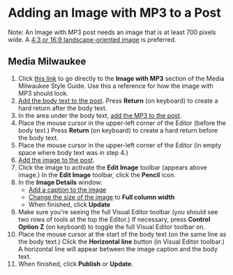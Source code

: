 # Adding an Image with MP3 to a Post

Note: An Image with MP3 post needs an image that is at least 700 pixels wide. A [4:3 or 16:9 landscape-oriented image](http://mediamilwaukee.com/style-guide) is preferred.

## Media Milwaukee

1. Click [this link](http://mediamilwaukee.com/style-guide#imagewithmp3) to go directly to the **Image with MP3** section of the Media Milwaukee Style Guide. Use this a reference for how the image with MP3 should look.
2. [Add the body text to the post](/working-with-text-and-links/working-with-content-in-the-visual-editor.md). Press **Return** \(on keyboard\) to create a hard return after the body text.
3. In the area under the body text, [add the MP3 to the post](/working-with-media/adding-an-mp3-to-a-post.md).
4. Place the mouse cursor in the upper-left corner of the Editor \(before the body text.\) Press **Return** \(on keyboard\) to create a hard return before the body text. 
5. Place the mouse cursor in the upper-left corner of the Editor \(in empty space where body text was in step 4.\) 
6. [Add the image to the post](/working-with-media/adding-an-image-to-a-post.md).
7. Click the image to activate the **Edit Image** toolbar \(appears above image.\) In the **Edit Image** toolbar, click the **Pencil** icon.
8. In the **Image Details** window:
   * [Add a caption to the image](/working-with-media/adding-a-caption-and-alt-text-to-an-image.md)
   * [Change the size of the image](/working-with-media/changing-the-size-of-an-image.md) to **Full column width**
   * When finished, click **Update**
9. Make sure you're seeing the full Visual Editor toolbar \(you should see two rows of tools at the top the Editor.\) If necessary, press **Control** **Option** **Z** \(on keyboard\) to toggle the full Visual Editor toolbar on.
10. Place the mouse cursor at the start of the body text \(on the same line as the body text.\) Click the **Horizontal line** button \(in Visual Editor toolbar.\) A horizontal line will appear between the image caption and the body text. 
11. When finished, click **Publish** or **Update**. 



